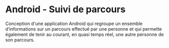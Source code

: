 # Android - Suivi de parcours

Conception d'une application Android qui regroupe un ensemble d’informations sur un parcours effectué par une personne et qui permette également de tenir au courant, en quasi temps réel, une autre personne de son parcours.